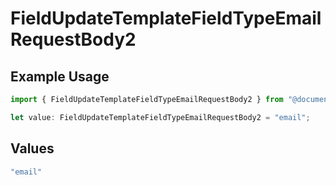 # FieldUpdateTemplateFieldTypeEmailRequestBody2

## Example Usage

```typescript
import { FieldUpdateTemplateFieldTypeEmailRequestBody2 } from "@documenso/sdk-typescript/models/operations";

let value: FieldUpdateTemplateFieldTypeEmailRequestBody2 = "email";
```

## Values

```typescript
"email"
```